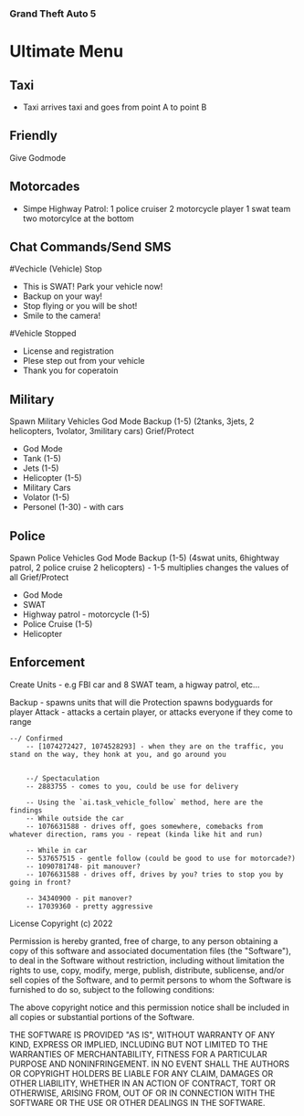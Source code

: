 ### Grand Theft Auto 5
# Ultimate Menu





















## Taxi
- Taxi arrives taxi and goes from point A to point B

## Friendly
Give Godmode



## Motorcades
- Simpe Highway Patrol:
1 police cruiser
2 motorcycle
player
1 swat team
two motorcylce at the bottom


## Chat Commands/Send SMS
#Vechicle
(Vehicle) Stop
- This is SWAT! Park your vehicle now!
- Backup on your way!
- Stop flying or you will be shot!
- Smile to the camera! 

#Vehicle Stopped
- License and registration
- Plese step out from your vehicle
- Thank you for coperatoin


## Military
Spawn Military Vehicles
God Mode
Backup (1-5)  (2tanks, 3jets, 2 helicopters, 1volator, 3military cars)
Grief/Protect
- God Mode
- Tank (1-5)
- Jets (1-5)
- Helicopter (1-5)
- Military Cars
- Volator (1-5)
- Personel (1-30) - with cars


## Police
Spawn Police Vehicles
God Mode
Backup (1-5) (4swat units, 6hightway patrol, 2 police cruise 2 helicopters) - 1-5 multiplies changes the values of all
Grief/Protect
- God Mode
- SWAT
- Highway patrol - motorcycle (1-5)
- Police Cruise (1-5)
- Helicopter




## Enforcement

Create Units -  e.g FBI car and 8 SWAT team, a higway patrol, etc...

Backup - spawns units that will die
Protection spawns bodyguards for player
Attack - attacks a certain player, or attacks everyone if they come to range 



<!-- 
Ability to enable/disable

SMS phases 

#Griefing 
(attack sent)
- Surrender now! The National Security forces have been deployed!


#Help
(on setting protection)
- To protect and serve

(units death)
- Mission failed comare, we'll get it next time! 
- The fight might be lost, but the battle is not over yet!

(units dying)
- We are losing units! Takve cover!
- Takve cover now!

(upon killing a player - 20% chance in happening)
- Were spraying them!
- Good job! 

-->


 
    --/ Confirmed
        -- [1074272427, 1074528293] - when they are on the traffic, you stand on the way, they honk at you, and go around you 
        

        --/ Spectaculation
        -- 2883755 - comes to you, could be use for delivery

        -- Using the `ai.task_vehicle_follow` method, here are the findings
        -- While outside the car
        -- 1076631588 - drives off, goes somewhere, comebacks from whatever direction, rams you - repeat (kinda like hit and run)

        -- While in car 
        -- 537657515 - gentle follow (could be good to use for motorcade?)
        -- 1090781748- pit manouver?
        -- 1076631588 - drives off, drives by you? tries to stop you by going in front?

        -- 34340900 - pit manover?
        -- 17039360 - pretty aggressive 




License
Copyright (c) 2022 

Permission is hereby granted, free of charge, to any person obtaining a copy of this software and associated documentation files (the "Software"), to deal in the Software without restriction, including without limitation the rights to use, copy, modify, merge, publish, distribute, sublicense, and/or sell copies of the Software, and to permit persons to whom the Software is furnished to do so, subject to the following conditions:

The above copyright notice and this permission notice shall be included in all copies or substantial portions of the Software.

THE SOFTWARE IS PROVIDED "AS IS", WITHOUT WARRANTY OF ANY KIND, EXPRESS OR IMPLIED, INCLUDING BUT NOT LIMITED TO THE WARRANTIES OF MERCHANTABILITY, FITNESS FOR A PARTICULAR PURPOSE AND NONINFRINGEMENT. IN NO EVENT SHALL THE AUTHORS OR COPYRIGHT HOLDERS BE LIABLE FOR ANY CLAIM, DAMAGES OR OTHER LIABILITY, WHETHER IN AN ACTION OF CONTRACT, TORT OR OTHERWISE, ARISING FROM, OUT OF OR IN CONNECTION WITH THE SOFTWARE OR THE USE OR OTHER DEALINGS IN THE SOFTWARE.
